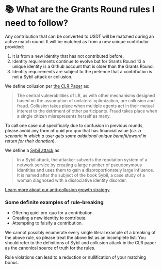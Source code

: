 # 📚 What are the Grants Round rules I need to follow?

Any contribution that can be converted to USDT will be matched during an active match round. It will be matched as from a new unique contributor provided:

1. It is from a new identity that has not contributed before.
2. Identity requirements continue to evolve but for Grants Round 13 a unique identity is a Github account that is older than the Grants Round.
3. Identity requirements are subject to the pretence that a contribution is not a Sybil attack or collusion.

We define collusion per [the CLR Paper](https://arxiv.org/pdf/1809.06421.pdf) as:

> The central vulnerabilities of LR, as with other mechanisms designed based on the assumption of unilateral optimization, are collusion and fraud. Collusion takes place when multiple agents act in their mutual interest to the detriment of other participants. Fraud takes place when a single citizen misrepresents herself as many.

To call one case out specifically due to confusion in previous rounds, please avoid any form of quid pro quo that has financial value (_i.e. a scenario in which a user gets some additional unique benefit/award in return for their donation_).

We define a [Sybil attack](https://en.wikipedia.org/wiki/Sybil\_attack) as:

> In a Sybil attack, the attacker subverts the reputation system of a network service by creating a large number of pseudonymous identities and uses them to gain a disproportionately large influence. It is named after the subject of the book Sybil, a case study of a woman diagnosed with a dissociative identity disorder.&#x20;

[Learn more about our anti-collusion growth strategy](https://twitter.com/owocki/status/1273458452900151296)

### Some definite examples of rule-breaking

* Offering quid-pro-quo for a contribution.
* Creating a new identity to contribute.
* Attempting to falsify a contribution.

We cannot possibly enumerate every single literal example of a breaking of the above rule, so please treat the above list as an incomplete list. You should refer to the definitions of Sybil and collusion attack in the CLR paper as the canonical source of truth for the rules.

Rule violations can lead to a reduction or nullification of your matching bonus.
